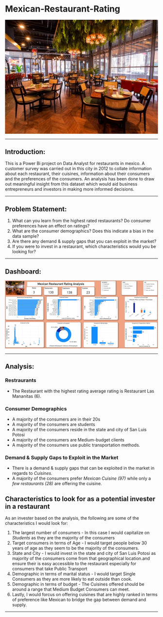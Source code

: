 # Mexican-Restaurant-Rating

![](Restaurant_Ratings_Introduction2.jpg)

---

## Introduction:
This is a Power Bi project on Data Analyst for restaurants in mexico. A customer survey was carried out in this city in 2012 to collate information about each
restaurant, their cuisines, information about their consumers and the preferences of the consumers. An analysis has been done to draw out meaningful insight from this dataset which
would aid business entrepreneurs and investors in making more informed decisions.

---

## Problem Statement:
1. What can you learn from the highest rated restaurants? Do consumer preferences have an effect on
ratings?
2. What are the consumer demographics? Does this indicate a bias in the data sample?
3. Are there any demand & supply gaps that you can exploit in the market?
4. If you were to invest in a restaurant, which characteristics would you be looking for?

---

## Dashboard:
![](Mexican_Restaurant_Rating_Analysis_Dashboard.jpg)

---

## Analysis:
### Restraurants
- The Restaurant with the highest rating average rating is Restaurant Las Mananitas (6).

### Consumer Demographics
- A majority of the consumers are in their 20s
- A majority of the consumers are students
- A majority of the consumers reside in the state and city of San Luis Potosi 
- A majority of the consumers are Medium-budget clients
- A majority of the consumers use public transportation methods.

### Demand & Supply Gaps to Exploit in the Market
- There is a demand & supply gaps that can be exploited in the market in regards to _Cuisines_.
- A majority of the consumers prefer _Mexican Cuisine (97)_ while only a _few restaurants (28)_ are offering the cuisine.

## Characteristics to look for as a potential invester in a restaurant
As an invester based on the analysis, the following are some of the characteristics I would look for:
1. The largest number of consumers - In this case I would capitalize on _Students_ as they are the majority of the consumers
2. Target consumers in terms of Age - I would target people below 30 years of age as they seem to be the majority of the consumers.
3. State and City - I would invest in the state and city of San Luis Potosi as majority of the consumers come from that geographical location.and ensure their is easy accessible to the restaurant especially for consumers that take Public Transport
4. Demographic in terms of marital status - I would target Single Consumers as they are more likely to eat outside than cook.
5. Demographic in terms of budget - The Cuisines offered should be around a range that Medium Budget Consumers can meet.
6. Lastly, I would forcus on offering cuisines that are highly ranked in terms of preference like Mexican to bridge the gap between demand and supply.

---
